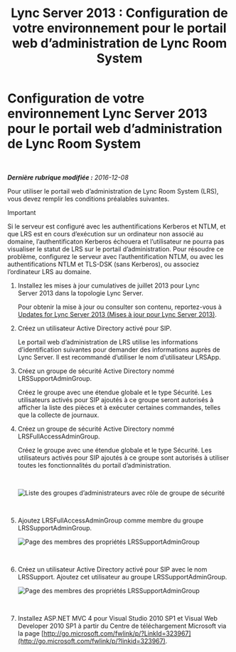 ﻿---
title: 'Lync Server 2013 : Configuration de votre environnement pour le portail web d’administration de Lync Room System'
TOCTitle: Configuration de votre environnement pour le portail web d’administration de Lync Room System
ms:assetid: 1bf3cc55-cfa8-46ee-a8bc-6dab3bff76b2
ms:mtpsurl: https://technet.microsoft.com/fr-fr/library/Dn436325(v=OCS.15)
ms:contentKeyID: 59602868
ms.date: 12/10/2016
mtps_version: v=OCS.15
ms.translationtype: HT
---

# Configuration de votre environnement Lync Server 2013 pour le portail web d’administration de Lync Room System

 

_**Dernière rubrique modifiée :** 2016-12-08_

Pour utiliser le portail web d’administration de Lync Room System (LRS), vous devez remplir les conditions préalables suivantes.

> [!important]  
> Si le serveur est configuré avec les authentifications Kerberos et NTLM, et que LRS est en cours d’exécution sur un ordinateur non associé au domaine, l’authentificaton Kerberos échouera et l’utilisateur ne pourra pas visualiser le statut de LRS sur le portail d’administration. Pour résoudre ce problème, configurez le serveur avec l’authentification NTLM, ou avec les authentifications NTLM et TLS-DSK (sans Kerberos), ou associez l’ordinateur LRS au domaine.

1.  Installez les mises à jour cumulatives de juillet 2013 pour Lync Server 2013 dans la topologie Lync Server.
    
    Pour obtenir la mise à jour ou consulter son contenu, reportez-vous à [Updates for Lync Server 2013 (Mises à jour pour Lync Server 2013)](http://go.microsoft.com/fwlink/p/?linkid=323959).

2.  Créez un utilisateur Active Directory activé pour SIP.
    
    Le portail web d’administration de LRS utilise les informations d’identification suivantes pour demander des informations auprès de Lync Server. Il est recommandé d’utiliser le nom d’utilisateur LRSApp.

3.  Créez un groupe de sécurité Active Directory nommé LRSSupportAdminGroup.
    
    Créez le groupe avec une étendue globale et le type Sécurité. Les utilisateurs activés pour SIP ajoutés à ce groupe seront autorisés à afficher la liste des pièces et à exécuter certaines commandes, telles que la collecte de journaux.

4.  Créez un groupe de sécurité Active Directory nommé LRSFullAccessAdminGroup.
    
    Créez le groupe avec une étendue globale et le type Sécurité. Les utilisateurs activés pour SIP ajoutés à ce groupe sont autorisés à utiliser toutes les fonctionnalités du portail d’administration.
    
     
    
    ![Liste des groupes d’administrateurs avec rôle de groupe de sécurité](images/Dn436325.5d432819-a2e2-452c-bc2a-5d4ee79d8c33(OCS.15).png "Liste des groupes d’administrateurs avec rôle de groupe de sécurité")  
    
     

5.  Ajoutez LRSFullAccessAdminGroup comme membre du groupe LRSSupportAdminGroup.
    
    ![Page des membres des propriétés LRSSupportAdminGroup](images/Dn436325.91a4a28a-cacf-4ef6-aac1-915ec41c9648(OCS.15).png "Page des membres des propriétés LRSSupportAdminGroup")  
    
     

6.  Créez un utilisateur Active Directory activé pour SIP avec le nom LRSSupport. Ajoutez cet utilisateur au groupe LRSSupportAdminGroup.
    
    ![Page des membres des propriétés LRSSupportAdminGroup](images/Dn436325.7638055d-22ac-4909-914d-1966f5623909(OCS.15).png "Page des membres des propriétés LRSSupportAdminGroup")  
    
     

7.  Installez ASP.NET MVC 4 pour Visual Studio 2010 SP1 et Visual Web Developer 2010 SP1 à partir du Centre de téléchargement Microsoft via la page [http://go.microsoft.com/fwlink/p/?LinkId=323967](http://go.microsoft.com/fwlink/p/?linkid=323967).

